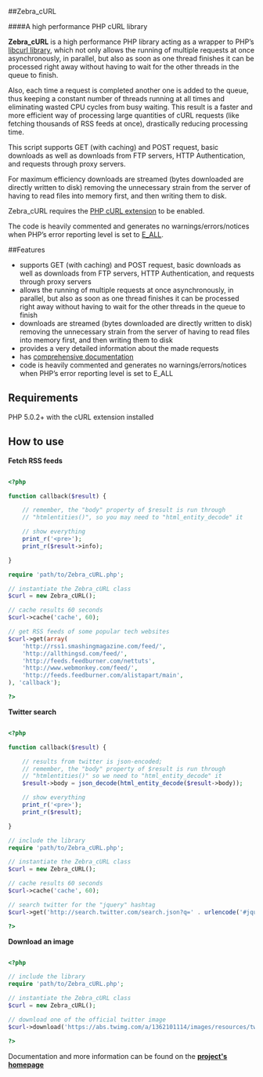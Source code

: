 ##Zebra_cURL

####A high performance PHP cURL library

**Zebra_cURL** is a high performance PHP library acting as a wrapper to PHP’s <a href="http://www.php.net/manual/en/book.curl.php">libcurl library</a>, which not only allows the running of multiple requests at once asynchronously, in parallel, but also as soon as one thread finishes it can be processed right away without having to wait for the other threads in the queue to finish.

Also, each time a request is completed another one is added to the queue, thus keeping a constant number of threads running at all times and eliminating wasted CPU cycles from busy waiting. This result is a faster and more efficient way of processing large quantities of cURL requests (like fetching thousands of RSS feeds at once), drastically reducing processing time.

This script supports GET (with caching) and POST request, basic downloads as well as downloads from FTP servers, HTTP Authentication, and requests through proxy servers.

For maximum efficiency downloads are streamed (bytes downloaded are directly written to disk) removing the unnecessary strain from the server of having to read files into memory first, and then writing them to disk.

Zebra_cURL requires the <a href="http://www.php.net/manual/en/curl.installation.php">PHP cURL extension</a> to be enabled.

The code is heavily commented and generates no warnings/errors/notices when PHP’s error reporting level is set to <a href="http://www.php.net/manual/en/function.error-reporting.php">E_ALL</a>.

##Features

- supports GET (with caching) and POST request, basic downloads as well as downloads from FTP servers, HTTP Authentication, and requests through proxy servers
- allows the running of multiple requests at once asynchronously, in parallel, but also as soon as one thread finishes it can be processed right away without having to wait for the other threads in the queue to finish
- downloads are streamed (bytes downloaded are directly written to disk) removing the unnecessary strain from the server of having to read files into memory first, and then writing them to disk
- provides a very detailed information about the made requests
- has <a href="http://stefangabos.ro/wp-content/docs/Zebra_cURL/Zebra_cURL/Zebra_cURL.html">comprehensive documentation</a>
- code is heavily commented and generates no warnings/errors/notices when PHP’s error reporting level is set to E_ALL

## Requirements

PHP 5.0.2+ with the cURL extension installed

## How to use

**Fetch RSS feeds**

```php

<?php

function callback($result) {

    // remember, the "body" property of $result is run through
    // "htmlentities()", so you may need to "html_entity_decode" it

    // show everything
    print_r('<pre>');
    print_r($result->info);

}

require 'path/to/Zebra_cURL.php';

// instantiate the Zebra_cURL class
$curl = new Zebra_cURL();

// cache results 60 seconds
$curl->cache('cache', 60);

// get RSS feeds of some popular tech websites
$curl->get(array(
    'http://rss1.smashingmagazine.com/feed/',
    'http://allthingsd.com/feed/',
    'http://feeds.feedburner.com/nettuts',
    'http://www.webmonkey.com/feed/',
    'http://feeds.feedburner.com/alistapart/main',
), 'callback');

?>

```

**Twitter search**

```php

<?php

function callback($result) {

    // results from twitter is json-encoded;
    // remember, the "body" property of $result is run through
    // "htmlentities()" so we need to "html_entity_decode" it
    $result->body = json_decode(html_entity_decode($result->body));

    // show everything
    print_r('<pre>');
    print_r($result);

}

// include the library
require 'path/to/Zebra_cURL.php';

// instantiate the Zebra_cURL class
$curl = new Zebra_cURL();

// cache results 60 seconds
$curl->cache('cache', 60);

// search twitter for the "jquery" hashtag
$curl->get('http://search.twitter.com/search.json?q=' . urlencode('#jquery'), 'callback');

?>

```

**Download an image**

```php

<?php

// include the library
require 'path/to/Zebra_cURL.php';

// instantiate the Zebra_cURL class
$curl = new Zebra_cURL();

// download one of the official twitter image
$curl->download('https://abs.twimg.com/a/1362101114/images/resources/twitter-bird-callout.png', 'cache');

?>

```

Documentation and more information can be found on the **[project's homepage](http://stefangabos.ro/php-libraries/zebra-curl/)**
